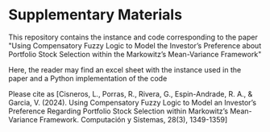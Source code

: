 # Supplementary Materials

This repository contains the instance and code corresponding to the paper "Using Compensatory Fuzzy Logic to Model the Investor’s Preference about Portfolio Stock Selection within the Markowitz’s Mean-Variance Framework"

Here, the reader may find an excel sheet with the instance used in the paper and a Python implementation of the code

Please cite as [Cisneros, L., Porras, R., Rivera, G., Espin-Andrade, R. A., & Garcia, V. (2024). Using Compensatory Fuzzy Logic to Model an Investor’s Preference Regarding Portfolio Stock Selection within Markowitz’s Mean-Variance Framework. Computación y Sistemas, 28(3), 1349-1359]
